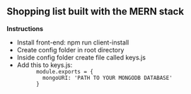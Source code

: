 <h2>Shopping list built with the MERN stack</h2>

<strong>Instructions</strong>

<ul>
  <li>Install front-end: npm run client-install</li>
  <li>Create config folder in root directory</li>
  <li>Inside config folder create file called keys.js</li>
  <li>
    Add this to keys.js:
    <code>
      module.exports = {
        mongoURI: 'PATH TO YOUR MONGODB DATABASE'
      }
    </code>
  </li>
</ul>